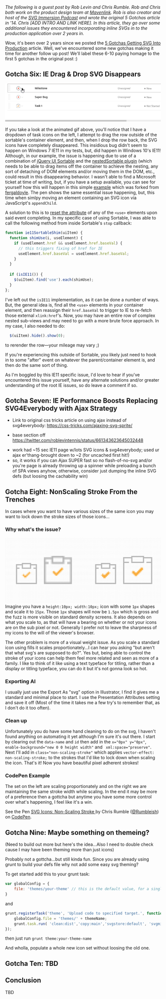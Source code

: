 

<em class="explanation">The following is a guest post by Rob Levin and Chris Rumble. Rob and Chris both work on the product design team at <a href="https://medium.com/mavenlink-product-development">Mavenlink</a>. Rob is also creator and host of the [SVG Immersion Podcast](http://svgimmersion.com/) and wrote the original 5 Gotchas article in '14. Chris [ADD INTRO AND LINK HERE]. In this article, they go over some additional issues they encountered incorporating inline SVGs in to the production application over 2 years in.</em> 

Wow, it's been over 2 years since we posted the [5 Gotchas Getting SVG Into Production](https://css-tricks.com/gotchas-on-getting-svg-into-production/) article. Well, we've encountered some new gotchas making it time for another follow up post! We'll label these 6-10 paying homage to the first 5 gotchas in the original post :)

## Gotcha Six: IE Drag & Drop SVG Disappears

![SVG Disappears After Drag and Drop](./images/IE11-disappearing-svg-after-drag-ot.gif "Disappearing SVG in IE")

If you take a look at the animated gif above, you'll notice that I have a dropdown of task icons on the left, I attempt to drag the row outside of the sortable's container element, and then, when I drop the row back, the SVG icons have completely disappeared. This insidious bug didn't seem to happen on Windows 7 IE11 in my tests, but, did happen in Windows 10's IE11!  Although, in our example, the issue is happening due to use of a combination of [jQuery UI Sortable](https://jqueryui.com/sortable/) and the [nestedSortable plugin](https://github.com/ilikenwf/nestedSortable) (which needs to be able to drag items off the container to achieve the nesting, any sort of detaching of DOM elements and/or moving them in the DOM, etc., could result in this disappearing behavior. I wasn't able to find a Microsoft ticket at time of writing, but, if you have a setup available, you can see for yourself how this will happen in this simple [example](https://codepen.io/roblevin/pen/RgZJLd?editors=1010) which was forked from [fergaldoyle](https://github.com/fergaldoyle). The pen shows the same essential issue happening, but, this time when simlpy moving an element containing an SVG icon via JavaScript's `appendChild`.

A solution to this is to [reset the attribute](https://stackoverflow.com/questions/31900472/use-jquery-to-change-xlinkhref-attribute-of-svg-element/37667689#37667689) of any of the `<use>` elements upon said event completing. In my specific case of using Sortable, I was able to call the following method from inside Sortable's  `stop` callback:

```javascript
function ie11SortableShim(uiItem) {
  function shimUse(i, useElement) {
    if (useElement.href && useElement.href.baseVal) {
      // this triggers fixing of href for IE
      useElement.href.baseVal = useElement.href.baseVal;
    }
  }

  if (isIE11()) {
    $(uiItem).find('use').each(shimUse);
  }
};
```

I've left out the `isIE11` implementation, as it can be done a number of ways. But, the general idea is, find all the `<use>` elements in your container element, and then reassign their `href.baseVal` to trigger to IE to re-fetch those external `xlink:href`'s. Now, you may have an entire row of complex nested sub-views and may need to go with a more brute force approach. In my case, I also needed to do:
```javascript
  $(uiItem).hide().show(0);
```
to rerender the row—your mileage may vary ;)

If you're experiencing this outside of Sortable, you likely just need to hook in to some "after" event on whatever the parent/container element is, and then do the same sort of thing.

As I'm boggled by this IE11 specific issue, I'd love to hear if you've encountered this issue yourself, have any alternate solutions and/or greater understanding of the root IE issues, so do leave a comment if so.

## Gotcha Seven: IE Performance Boosts Replacing SVG4Everybody with Ajax Strategy

* Link to original css tricks article on using ajax instead of svg4everybody: https://css-tricks.com/ajaxing-svg-sprite/

* base section off https://twitter.com/roblevintennis/status/661343623645032448 
- work had ~15 sec IE11 page w/lots SVG icons & svg4everybody; used ur ajax er'thang-brought down to ~2 (for uncached first hit!)
- so, it works if you can Ajax SUPER fast so no flash-of-no-svg and/or you're page is already throwing up a spinner while preloading a bunch of SPA views anyhow, otherwise, consider just dumping the inline SVG defs (but loosing the cachability win)

## Gotcha Eight: NonScaling Stroke From the Trenches

In cases where you want to have various sizes of the same icon you may want to lock down the stroke sizes of those icons...

### Why what's the issue?
![Strokes VS Fills](./images/strokes-vs-fills.png "Strokes VS Fills")
Imagine you have a `height:10px; width:10px;` icon with some `1px` shapes and scale it to `15px`. Those `1px` shapes will now be `1.5px` which is gross and the fuzz is more visible on standard density screens.  It also depends on what you scale to, as that will have a bearing on whether or not your icons are on the sub pixel or not. Generally I prefer not to leave the sharpness of my icons to the will of the viewer's browser.
 
The other problem is more of a visual weight issue. As you scale a standard icon using fills it scales proportionately...I can hear you asking "but aren't that what svg's are supposed to do?". Yes but, being able to control the stroke of your icons can help them feel more related and seen as more of a family. I like to think of it like using a text typeface for titling, rather than a display or titling typeface, you can do it but it's not gonna look so hot.

### Exporting AI
I usually just use the Export As "svg" option in Illustrator, I find it gives me a standard and minimal place to start. I use the Presentation Attributes setting and save it off (Most of the time it takes me a few try's to remember that, as I don't do it too often).

### Clean up
Unfortunately you do have some hand cleaning to do on the svg, I haven't found anything on automating it yet although I'm sure it's out there. I start by clearing out the `data-name` and `id` then add in the `x="0px" y="0px"`, `enable-background="new 0 0 height width"` and ` xml:space="preserve"`. Next I'll add in `class="non-scaling-stroke"` which applies `vector-effect: non-scaling-stroke;` to the strokes that I'd like to lock down when scaling the icon. That's it! Now you have beautiful pixel adherent strokes!

### CodePen Example

The set on the left are scaling proportionately and on the right we are maintaining the same stroke width while scaling. In the end it may be more of a preference then a gottcha but anytime you have some more control over what's happening, I feel like it's a win.
<p data-height="275" data-theme-id="light" data-slug-hash="QgMBRB" data-default-tab="result" data-user="Rumbleish" data-embed-version="2" data-pen-title="SVG Icons: Non-Scaling Stroke " class="codepen">See the Pen <a href="https://codepen.io/Rumbleish/pen/QgMBRB/">SVG Icons: Non-Scaling Stroke </a> by Chris Rumble (<a href="https://codepen.io/Rumbleish">@Rumbleish</a>) on <a href="https://codepen.io">CodePen</a>.</p>
<script async src="https://production-assets.codepen.io/assets/embed/ei.js"></script>

## Gotcha Nine: Maybe something on themeing?
(Need to build out more but here's the idea...Also I need to double check cause I may have been theming more than just icons) 

Probably not a gottcha...but still kinda fun. Since you are already using grunt to build your defs file why not add some easy svg theming? 

To get started add this to your grunt task:

```javascript
var globalConfig = {
	file: 'themes/your-theme' // this is the default value, for a single project.
}
```
and 

```javascript
grunt.registerTask('theme', 'Upload code to specified target.', function(themeName) {
    globalConfig.file = 'themes/' + themeName;
    grunt.task.run( 'clean:dist','copy:main','svgstore:default', 'svgmin:dist');
});
```
then just run `grunt theme:your-theme-name`

And wholla, populate a whole new icon set without loosing the old one.




## Gotcha Ten: TBD

## Conclusion
TBD
